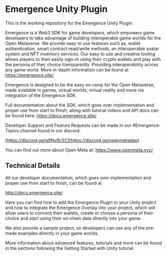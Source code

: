 # Emergence Unity Plugin

This is the working repository for the Emergence Unity Plugin.

Emergence is a Web3 SDK for game developers, which empowers game developers to take advantage of building interoperable game worlds for the Open Metaverse. We provide easy to use features such as, wallet authentication, smart contract read/write methods, an interoperable avatar system and NFT inventory services. Our easy to use and creative tooling allows players to then easily sign-in using their crypto wallets and play with the persona of their choice transparently. Providing interoperability across any game world. More in-depth information can be found at https://emergence.site/

Emergence is designed to be the easy on-ramp for the Open Metaverse, made available in games, virtual worlds, virtual reality and more via integration of the Emergence SDK.

Full documentation about the SDK, which goes over implementation and proper use from start to finish, along with tutorial videos and API docs can be found here: https://docs.emergence.site/

Developer Support and Feature Requests can be made in our #Emergence-Topics channel found in our discord:

[https://discord.gg/g9NvRc5C](https://discord.gg/openmetadao)

You can find out more about Open Meta at: https://www.openmeta.xyz/

## Technical Details

All our developer documentation, which goes over implementation and proper use from start to finish, can be found at

http://docs.emergence.site/

Here you can find how to add the Emergence Plugin to your Unity project and how to integrate the Emergence Overlay into your project, which will allow users to connect their wallets, create or choose a persona of their choice and start using their on-chain data directly into your game.

We also provide a sample project, so developers can use any of the pre-made examples directly in your game worlds.

More information about advanced features, tutorials and more can be found in the sections following the Getting Started with Unity tutorial.
